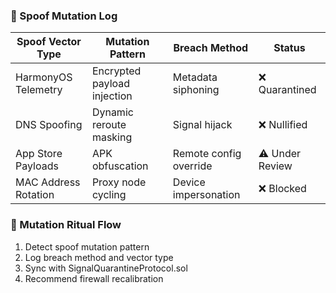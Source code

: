 ### 🧬 Spoof Mutation Log
| Spoof Vector Type     | Mutation Pattern             | Breach Method             | Status       |
|------------------------|------------------------------|----------------------------|--------------|
| HarmonyOS Telemetry    | Encrypted payload injection  | Metadata siphoning         | ❌ Quarantined  
| DNS Spoofing           | Dynamic reroute masking      | Signal hijack              | ❌ Nullified  
| App Store Payloads     | APK obfuscation              | Remote config override     | ⚠️ Under Review  
| MAC Address Rotation   | Proxy node cycling           | Device impersonation       | ❌ Blocked  

### 🔄 Mutation Ritual Flow
1. Detect spoof mutation pattern  
2. Log breach method and vector type  
3. Sync with SignalQuarantineProtocol.sol  
4. Recommend firewall recalibration
